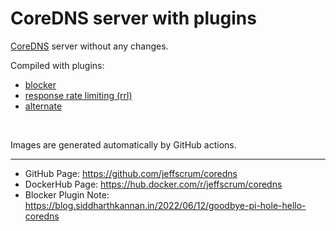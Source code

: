 # CoreDNS server with plugins 

[CoreDNS](https://github.com/coredns/coredns) server without any changes.

Compiled with plugins:
- [blocker](https://github.com/icyflame/blocker)
- [response rate limiting (rrl)](https://coredns.io/explugins/rrl)
- [alternate](https://coredns.io/explugins/alternate)

<br>
 
Images are generated automatically by GitHub actions.

----
- GitHub Page: https://github.com/jeffscrum/coredns
- DockerHub Page: https://hub.docker.com/r/jeffscrum/coredns
- Blocker Plugin Note: https://blog.siddharthkannan.in/2022/06/12/goodbye-pi-hole-hello-coredns

